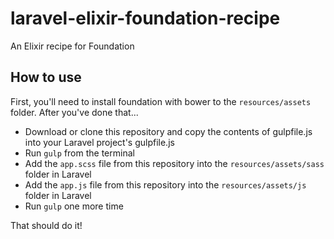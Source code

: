 # laravel-elixir-foundation-recipe
An Elixir recipe for Foundation

## How to use

First, you'll need to install foundation with bower to the `resources/assets` folder. After you've done that...

* Download or clone this repository and copy the contents of gulpfile.js into your Laravel project's gulpfile.js
* Run `gulp` from the terminal
* Add the `app.scss` file from this repository into the `resources/assets/sass` folder in Laravel
* Add the `app.js` file from this repository into the `resources/assets/js` folder in Laravel
* Run `gulp` one more time

That should do it!

